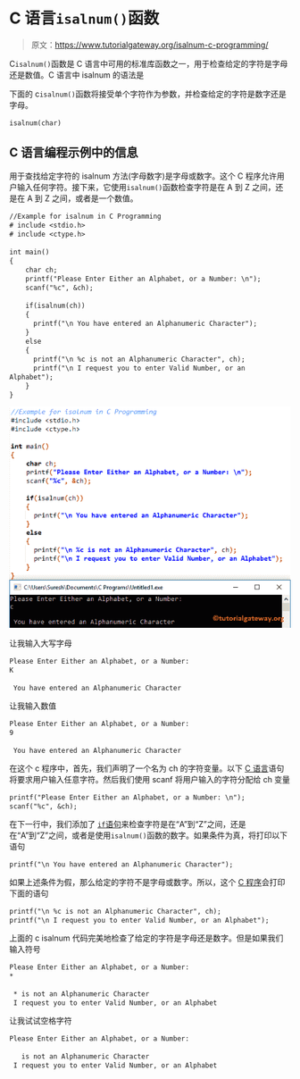 # C 语言`isalnum()`函数

> 原文：<https://www.tutorialgateway.org/isalnum-c-programming/>

C`isalnum()`函数是 C 语言中可用的标准库函数之一，用于检查给定的字符是字母还是数值。C 语言中 isalnum 的语法是

下面的 c`isalnum()`函数将接受单个字符作为参数，并检查给定的字符是数字还是字母。

```
isalnum(char)
```

## C 语言编程示例中的信息

用于查找给定字符的 isalnum 方法(字母数字)是字母或数字。这个 C 程序允许用户输入任何字符。接下来，它使用`isalnum()`函数检查字符是在 A 到 Z 之间，还是在 A 到 Z 之间，或者是一个数值。

```
//Example for isalnum in C Programming
# include <stdio.h>
# include <ctype.h>

int main()
{
    char ch;
    printf("Please Enter Either an Alphabet, or a Number: \n");
    scanf("%c", &ch);

    if(isalnum(ch))
    {
      printf("\n You have entered an Alphanumeric Character");         
    }
    else
    {
      printf("\n %c is not an Alphanumeric Character", ch);
      printf("\n I request you to enter Valid Number, or an Alphabet");	
    }
}
```

![isalnum in C Programming 1](img/20d5abf846d0cf1bf42747ca25f1dce3.png)

让我输入大写字母

```
Please Enter Either an Alphabet, or a Number: 
K

 You have entered an Alphanumeric Character
```

让我输入数值

```
Please Enter Either an Alphabet, or a Number: 
9

 You have entered an Alphanumeric Character
```

在这个 c 程序中，首先，我们声明了一个名为 ch 的字符变量。以下 [C 语言](https://www.tutorialgateway.org/c-programming/)语句将要求用户输入任意字符。然后我们使用 scanf 将用户输入的字符分配给 ch 变量

```
printf("Please Enter Either an Alphabet, or a Number: \n");
scanf("%c", &ch);
```

在下一行中，我们添加了 [`if`语句](https://www.tutorialgateway.org/if-statement-in-c/)来检查字符是在“A”到“Z”之间，还是在“A”到“Z”之间，或者是使用`isalnum()`函数的数字。如果条件为真，将打印以下语句

```
printf("\n You have entered an Alphanumeric Character");
```

如果上述条件为假，那么给定的字符不是字母或数字。所以，这个 [C 程序](https://www.tutorialgateway.org/c-programming-examples/)会打印下面的语句

```
printf("\n %c is not an Alphanumeric Character", ch);
printf("\n I request you to enter Valid Number, or an Alphabet");
```

上面的 c isalnum 代码完美地检查了给定的字符是字母还是数字。但是如果我们输入符号

```
Please Enter Either an Alphabet, or a Number: 
*

 * is not an Alphanumeric Character
 I request you to enter Valid Number, or an Alphabet
```

让我试试空格字符

```
Please Enter Either an Alphabet, or a Number: 

   is not an Alphanumeric Character
 I request you to enter Valid Number, or an Alphabet
```